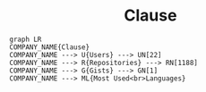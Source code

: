 <h1 align="center">Clause</h1>

```mermaid
graph LR
COMPANY_NAME{Clause}
COMPANY_NAME ---> U{Users} ---> UN[22]
COMPANY_NAME ---> R{Repositories} ---> RN[1188]
COMPANY_NAME ---> G{Gists} ---> GN[1]
COMPANY_NAME ---> ML{Most Used<br>Languages}
```
